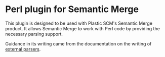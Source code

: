 # Perl plugin for Semantic Merge

This plugin is designed to be used with Plastic SCM's Semantic Merge product.
It allows Semantic Merge to work with Perl code by providing the necessary
parsing support.

Guidance in its writing came from the documentation on the writing of [external parsers](https://users.semanticmerge.com/documentation/external-parsers/external-parsers-guide.shtml).
